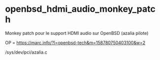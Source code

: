 # openbsd_hdmi_audio_monkey_patch
Monkey patch pour le support HDMI audio sur OpenBSD (azalia pilote)

OP = https://marc.info/?l=openbsd-tech&m=158780750403100&w=2

/sys/dev/pci/azalia.c
